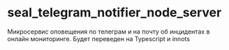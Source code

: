 # seal_telegram_notifier_node_server

Микросервис оповещения по телеграм и на почту об инцидентах в онлайн мониторинге.
Будет переведен на Typescript и innots